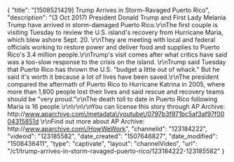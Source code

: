 {
    "title": "[1508521429] Trump Arrives in Storm-Ravaged Puerto Rico",
    "description": "(3 Oct 2017) President Donald Trump and First Lady Melania Trump have arrived in storm-damaged Puerto Rico.\r\nThe first couple is visiting Tuesday to review the U.S. island's recovery from Hurricane Maria, which blew ashore Sept. 20. \r\nThey are meeting with local and federal officials working to restore power and deliver food and supplies to Puerto Rico's 3.4 million people.\r\nTrump's visit comes after what critics have said was a too-slow response to the crisis on the island. \r\nTrump said Tuesday that Puerto Rico has thrown the U.S. \"budget a little out of whack.\"  But he said it's worth it because a lot of lives have been saved.\r\nThe president compared the aftermath of Puerto Rico to Hurricane Katrina in 2005, where more than 1,800 people lost their lives and said rescue and recovery teams should be \"very proud.\"\r\nThe death toll to date in Puerto Rico following Maria is 16 people.\r\n\r\n\r\nYou can license this story through AP Archive: http:\/\/www.aparchive.com\/metadata\/youtube\/0797b3f971bc5af3af97f0004315851d \r\nFind out more about AP Archive: http:\/\/www.aparchive.com\/HowWeWork",
    "channelid": "123184222",
    "videoid": "123185582",
    "date_created": "1507646827",
    "date_modified": "1508436411",
    "type": "captivate",
    "layout": "channelVideo",
    "url": "\/c1\/trump-arrives-in-storm-ravaged-puerto-rico\/123184222-123185582"
}
